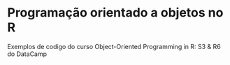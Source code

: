 # Programação orientado a objetos no R 

Exemplos de codigo do curso Object-Oriented Programming in R: S3 & R6 do DataCamp
